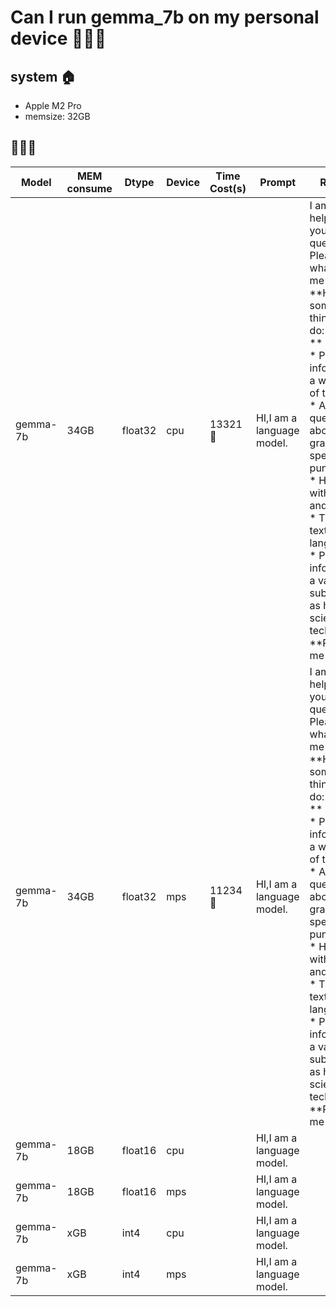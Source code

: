# Can I run gemma_7b on my personal device 🐢🐢🐢

## system 🏠
* Apple M2 Pro
* memsize: 32GB

## 🙂🙂🙂
| Model       |MEM consume   | Dtype           | Device         |Time Cost(s) |Prompt  |Response|  
| ------------|------------- | --------------- |-----------------|--|--|--|
| gemma-7b    | 34GB  |    float32   |cpu| 13321  🐢  | HI,I am a language model.     |  I am here to help you with your questions. Please tell me what you want me to do.<br>\*\*Here are some of the things I can do:<br>\*\* <br> * Provide information on a wide range of topics**  <br>* Answer questions about grammar, spelling, and punctuation**   <br>* Help you with writing and editing**  <br>* Translate text between languages**  <br>* Provide information on a variety of subjects, such as history, science, and technology**  <br>\*\*Please let me know\*\*** | |
| gemma-7b    | 34GB  |    float32   |mps| 11234  🐢  | HI,I am a language model.     |  I am here to help you with your questions. Please tell me what you want me to do.<br>\*\*Here are some of the things I can do:<br>\*\* <br> * Provide information on a wide range of topics**  <br>* Answer questions about grammar, spelling, and punctuation**   <br>* Help you with writing and editing**  <br>* Translate text between languages**  <br>* Provide information on a variety of subjects, such as history, science, and technology**  <br>\*\*Please let me know\*\*** | |
| gemma-7b    | 18GB  |    float16   |cpu|     |  HI,I am a language model.  | | 
| gemma-7b    | 18GB  |    float16   |mps|     |  HI,I am a language model.  | | 
| gemma-7b    | xGB  |    int4   |cpu|     |  HI,I am a language model.  | | 
| gemma-7b    | xGB  |    int4   |mps|     |  HI,I am a language model.  | | 
